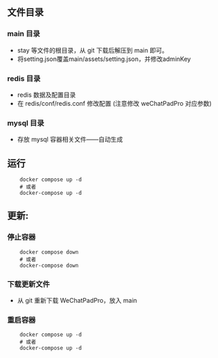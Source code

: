 ## 文件目录

### main 目录

- stay 等文件的根目录，从 git 下载后解压到 main 即可。
- 将setting.json覆盖main/assets/setting.json，并修改adminKey

### redis 目录

- redis 数据及配置目录
- 在 redis/conf/redis.conf 修改配置 (注意修改 weChatPadPro 对应参数)

### mysql 目录

- 存放 mysql 容器相关文件——自动生成

## 运行

```
    docker compose up -d
    # 或者
    docker-compose up -d
```

## 更新:

### 停止容器

```
    docker compose down
    # 或者
    docker-compose down
```

### 下载更新文件

- 从 git 重新下载 WeChatPadPro，放入 main

### 重启容器

```
    docker compose up -d
    # 或者
    docker-compose up -d
```
